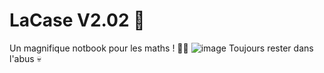 # LaCase V2.02 📓
Un magnifique notbook pour les maths ! 🔢✨
![image](https://github.com/benstitousofiane/lacase/assets/129552238/c56f9a7f-2f25-474e-a451-84d229f873c1)
Toujours rester dans l'abus 💀

